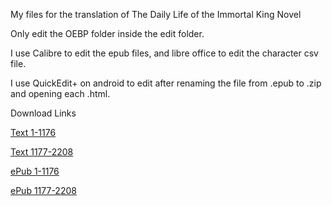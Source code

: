 My files for the translation of The Daily Life of the Immortal King Novel

Only edit the OEBP folder inside the edit folder.

I use Calibre to edit the epub files, and libre office to edit the character csv file.

I use QuickEdit+ on android to edit after renaming the file from .epub to .zip and opening each .html.

Download Links

[Text 1-1176](https://github.com/CosmicStrider/The-Daily-Life-of-the-Immortal-King/raw/refs/heads/main/Text/The%20Daily%20Life%20of%20the%20Immortal%20-%20Kuxuan%201-1176.txt)

[Text 1177-2208](https://github.com/CosmicStrider/The-Daily-Life-of-the-Immortal-King/raw/refs/heads/main/Text/The%20Daily%20Life%20of%20the%20Immortal%20-%20Kuxuan%201177-2208.txt)

[ePub 1-1176](https://github.com/CosmicStrider/The-Daily-Life-of-the-Immortal-King/raw/refs/heads/main/Epub/DLIK%201-1176%20FootNotes%20in%20Text.epub)

[ePub 1177-2208](https://github.com/CosmicStrider/The-Daily-Life-of-the-Immortal-King/raw/refs/heads/main/Epub/DLIK%201177-2208.epub)
